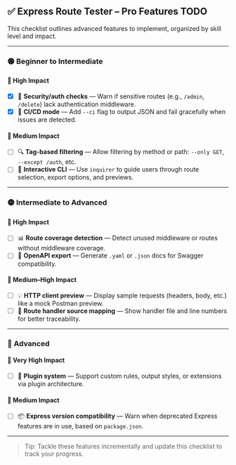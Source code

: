 ## ✅ Express Route Tester – Pro Features TODO

This checklist outlines advanced features to implement, organized by skill level and impact.

---

### 🟢 Beginner to Intermediate

#### 🔹 High Impact

- [x] 🔐 **Security/auth checks** — Warn if sensitive routes (e.g., `/admin`, `/delete`) lack authentication middleware.
- [x] 🧪 **CI/CD mode** — Add `--ci` flag to output JSON and fail gracefully when issues are detected.

#### 🔹 Medium Impact

- [ ] 🔍 **Tag-based filtering** — Allow filtering by method or path: `--only GET`, `--except /auth`, etc.
- [ ] 🧭 **Interactive CLI** — Use `inquirer` to guide users through route selection, export options, and previews.

---

### 🟡 Intermediate to Advanced

#### 🔹 High Impact

- [ ] 📊 **Route coverage detection** — Detect unused middleware or routes without middleware coverage.
- [ ] 📄 **OpenAPI export** — Generate `.yaml` or `.json` docs for Swagger compatibility.

#### 🔹 Medium–High Impact

- [ ] 💡 **HTTP client preview** — Display sample requests (headers, body, etc.) like a mock Postman preview.
- [ ] 🔗 **Route handler source mapping** — Show handler file and line numbers for better traceability.

---

### 🔴 Advanced

#### 🔹 Very High Impact

- [ ] 🧩 **Plugin system** — Support custom rules, output styles, or extensions via plugin architecture.

#### 🔹 Medium Impact

- [ ] 📦 **Express version compatibility** — Warn when deprecated Express features are in use, based on `package.json`.

---

> Tip: Tackle these features incrementally and update this checklist to track your progress.
